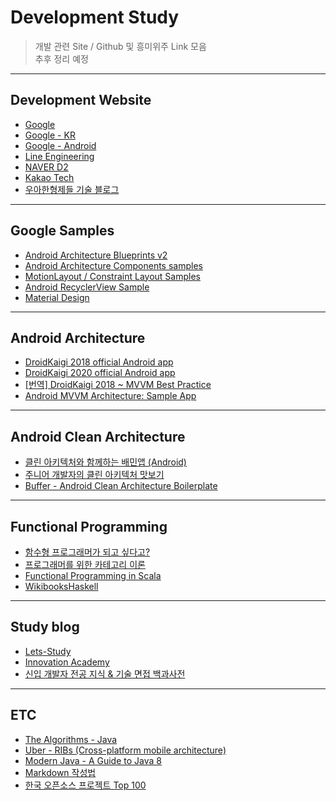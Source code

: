 # Development Study

> 개발 관련 Site / Github 및 흥미위주 Link 모음   
> 추후 정리 예정

****
## Development Website
- [Google](https://developers.googleblog.com/)
- [Google - KR](https://developers-kr.googleblog.com/)
- [Google - Android](https://developer.android.com/)
- [Line Engineering](https://engineering.linecorp.com/ko/blog/)
- [NAVER D2](https://d2.naver.com/home)
- [Kakao Tech](https://tech.kakao.com/)
- [우아한형제들 기술 블로그](http://woowabros.github.io/)

****
## Google Samples
- [Android Architecture Blueprints v2](https://github.com/googlesamples/android-architecture)
- [Android Architecture Components samples](https://github.com/googlesamples/android-architecture-components)
- [MotionLayout / Constraint Layout Samples](https://github.com/googlesamples/android-ConstraintLayoutExamples)
- [Android RecyclerView Sample](https://github.com/googlesamples/android-RecyclerView)
- [Material Design](https://material.io/)

****
## Android Architecture
- [DroidKaigi 2018 official Android app](https://github.com/DroidKaigi/conference-app-2018)
- [DroidKaigi 2020 official Android app](https://github.com/DroidKaigi/conference-app-2020)
- [[번역] DroidKaigi 2018 ~ MVVM Best Practice](http://pluu.github.io/blog/android/droidkaigi/2018/06/24/droidkaigi-mvvm/)
- [Android MVVM Architecture: Sample App](https://github.com/MindorksOpenSource/android-mvvm-architecture)

****
## Android Clean Architecture
- [클린 아키텍처와 함께하는 배민앱 (Android)](http://woowabros.github.io/experience/2019/01/17/baeminapp-clean-architecture.html)
- [주니어 개발자의 클린 아키텍처 맛보기](http://woowabros.github.io/tools/2019/10/02/clean-architecture-experience.html)
- [Buffer - Android Clean Architecture Boilerplate](https://github.com/bufferapp/android-clean-architecture-boilerplate)

****
## Functional Programming
- [함수형 프로그래머가 되고 싶다고?](https://github.com/FEDevelopers/tech.description/wiki/%ED%95%A8%EC%88%98%ED%98%95-%ED%94%84%EB%A1%9C%EA%B7%B8%EB%9E%98%EB%A8%B8%EA%B0%80-%EB%90%98%EA%B3%A0-%EC%8B%B6%EB%8B%A4%EA%B3%A0%3F-(Part-1))
- [프로그래머를 위한 카테고리 이론](https://github.com/pilgwon/CategoryTheory)
- [Functional Programming in Scala](https://github.com/kpug/fpis)
- [WikibooksHaskell](https://wikidocs.net/book/204)

****
## Study blog
- [Lets-Study](https://github.com/JoMingyu/Lets-Study)
- [Innovation Academy](https://github.com/innovationacademy-kr/software-resources)
- [신입 개발자 전공 지식 & 기술 면접 백과사전](https://github.com/gyoogle/tech-interview-for-developer)

****
## ETC
- [The Algorithms - Java](https://github.com/TheAlgorithms/Java)
- [Uber - RIBs (Cross-platform mobile architecture)](https://github.com/uber/RIBs)
- [Modern Java - A Guide to Java 8](https://github.com/winterbe/java8-tutorial)
- [Markdown 작성법](https://gist.github.com/ihoneymon/652be052a0727ad59601#file-gistfile1-md)
- [한국 오픈소스 프로젝트 Top 100](https://medium.com/supple/%ED%95%9C%EA%B5%AD-%EC%98%A4%ED%94%88%EC%86%8C%EC%8A%A4-%ED%94%84%EB%A1%9C%EC%A0%9D%ED%8A%B8-top-100-739dafc082cf)
